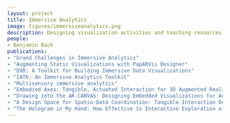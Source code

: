 ```yaml
---
layout: project
title: Immersive Analytics
image: figures/immersiveanalytics.png
description: Designing visualization activities and teaching resources for education with visualization.
people:
- Benjamin Bach
publications:
- "Grand Challenges in Immersive Analytics"
- "Augmenting Static Visualizations with PapARVis Designer"
- "DXR: A Toolkit for Building Immersive Data Visualizations"
- "IATK: An Immersive Analytics Toolkit"
- "Multisensory immersive analytics"
- "Embodied Axes: Tangible, Actuated Interaction for 3D Augmented Reality Data Spaces:"
- "Drawing into the AR-CANVAS: Designing Embedded Visualizations for Augmented Reality"
- "A Design Space for Spatio-Data Coordination: Tangible Interaction Devices for Immersive Information Visualisation"
- "The Hologram in My Hand: How Effective is Interactive Exploration of 3D Visualizations in Immersive Tangible Augmented Reality?"
---
```


<!-- The **[Edinburgh VisHub](http://edinburghvishub.github.io)** is an university-wide lab for data visualization equipment to foster research, collaboration, learning, and outreach.
**[DXR](https://sites.google.com/view/dxr-vis)** and **[IATK](https://github.com/MaximeCordeil/IATK)** are two toolkits for creating immersive data visualizations in augmented and virtual reality.
Check how to participate in our [upcoming workshop at CHI 2020](http://immersiveanalytics.io). -->
